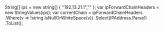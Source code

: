  String[] ips = new string[] { "192.13.21.1","" };
      var  ipForwardChainHeaders = new StringValues(ips);
        var currentChain = ipForwardChainHeaders
                            .Where(v => !string.IsNullOrWhiteSpace(v))
                            .Select(IPAddress.Parse!)
                            .ToList();
